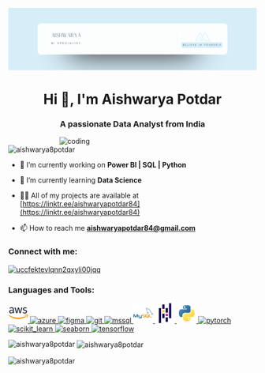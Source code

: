 ![logo](https://github.com/aishwarya8potdar/aishwarya8potdar/blob/main/White%20Minimalist.png)
<h1 align="center">Hi 👋, I'm Aishwarya Potdar</h1>
<h3 align="center">A passionate Data Analyst from India</h3>

<img align="right" alt="coding" width="400" src="https://media1.giphy.com/media/v1.Y2lkPTc5MGI3NjExMzc3aHV0MnAxbnZtN3N4end2dG9rMGU4MnNrNTQxNDAzNWI1bW1hbSZlcD12MV9pbnRlcm5hbF9naWZfYnlfaWQmY3Q9Zw/hpXdHPfFI5wTABdDx9/giphy.gif">

<p align="left"> <img src="https://komarev.com/ghpvc/?username=aishwarya8potdar&label=Profile%20views&color=0e75b6&style=flat" alt="aishwarya8potdar" /> </p>

- 🔭 I’m currently working on **Power BI | SQL | Python**

- 🌱 I’m currently learning **Data Science**

- 👨‍💻 All of my projects are available at [https://linktr.ee/aishwaryapotdar84](https://linktr.ee/aishwaryapotdar84)

- 📫 How to reach me **aishwaryapotdar84@gmail.com**

<h3 align="left">Connect with me:</h3>
<p align="left">
<a href="https://www.youtube.com/c/uccfektevlqnn2qxyli00jqq" target="blank"><img align="center" src="https://raw.githubusercontent.com/rahuldkjain/github-profile-readme-generator/master/src/images/icons/Social/youtube.svg" alt="uccfektevlqnn2qxyli00jqq" height="30" width="40" /></a>
</p>

<h3 align="left">Languages and Tools:</h3>
<p align="left"> <a href="https://aws.amazon.com" target="_blank" rel="noreferrer"> <img src="https://raw.githubusercontent.com/devicons/devicon/master/icons/amazonwebservices/amazonwebservices-original-wordmark.svg" alt="aws" width="40" height="40"/> </a> <a href="https://azure.microsoft.com/en-in/" target="_blank" rel="noreferrer"> <img src="https://www.vectorlogo.zone/logos/microsoft_azure/microsoft_azure-icon.svg" alt="azure" width="40" height="40"/> </a> <a href="https://www.figma.com/" target="_blank" rel="noreferrer"> <img src="https://www.vectorlogo.zone/logos/figma/figma-icon.svg" alt="figma" width="40" height="40"/> </a> <a href="https://git-scm.com/" target="_blank" rel="noreferrer"> <img src="https://www.vectorlogo.zone/logos/git-scm/git-scm-icon.svg" alt="git" width="40" height="40"/> </a> <a href="https://www.microsoft.com/en-us/sql-server" target="_blank" rel="noreferrer"> <img src="https://www.svgrepo.com/show/303229/microsoft-sql-server-logo.svg" alt="mssql" width="40" height="40"/> </a> <a href="https://www.mysql.com/" target="_blank" rel="noreferrer"> <img src="https://raw.githubusercontent.com/devicons/devicon/master/icons/mysql/mysql-original-wordmark.svg" alt="mysql" width="40" height="40"/> </a> <a href="https://pandas.pydata.org/" target="_blank" rel="noreferrer"> <img src="https://raw.githubusercontent.com/devicons/devicon/2ae2a900d2f041da66e950e4d48052658d850630/icons/pandas/pandas-original.svg" alt="pandas" width="40" height="40"/> </a> <a href="https://www.python.org" target="_blank" rel="noreferrer"> <img src="https://raw.githubusercontent.com/devicons/devicon/master/icons/python/python-original.svg" alt="python" width="40" height="40"/> </a> <a href="https://pytorch.org/" target="_blank" rel="noreferrer"> <img src="https://www.vectorlogo.zone/logos/pytorch/pytorch-icon.svg" alt="pytorch" width="40" height="40"/> </a> <a href="https://scikit-learn.org/" target="_blank" rel="noreferrer"> <img src="https://upload.wikimedia.org/wikipedia/commons/0/05/Scikit_learn_logo_small.svg" alt="scikit_learn" width="40" height="40"/> </a> <a href="https://seaborn.pydata.org/" target="_blank" rel="noreferrer"> <img src="https://seaborn.pydata.org/_images/logo-mark-lightbg.svg" alt="seaborn" width="40" height="40"/> </a> <a href="https://www.tensorflow.org" target="_blank" rel="noreferrer"> <img src="https://www.vectorlogo.zone/logos/tensorflow/tensorflow-icon.svg" alt="tensorflow" width="40" height="40"/> </a> </p>

<p><img align="left" src="https://github-readme-stats.vercel.app/api/top-langs?username=aishwarya8potdar&show_icons=true&locale=en&layout=compact" alt="aishwarya8potdar" /></p>

<p>&nbsp;<img align="center" src="https://github-readme-stats.vercel.app/api?username=aishwarya8potdar&show_icons=true&locale=en" alt="aishwarya8potdar" /></p>

<p><img align="center" src="https://github-readme-streak-stats.herokuapp.com/?user=aishwarya8potdar&" alt="aishwarya8potdar" /></p>


